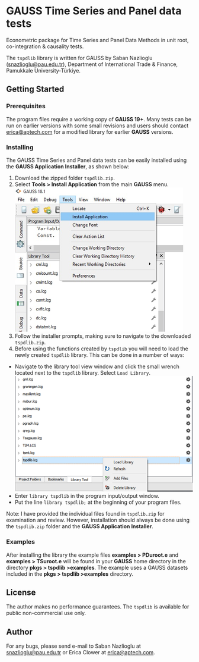 # GAUSS Time Series and Panel data tests
Econometric package for Time Series and Panel Data Methods in unit root, co-integration & causality tests.

The `tspdlib` library is written for GAUSS by Saban Nazlioglu (snazlioglu@pau.edu.tr), Department of International Trade & Finance, Pamukkale University-Türkiye.

## Getting Started
### Prerequisites
The program files require a working copy of **GAUSS 19+**. Many tests can be run on earlier versions with some small revisions and users should contact erica@aptech.com for a modified library for earlier **GAUSS** versions.

### Installing
The GAUSS Time Series and Panel data tests can be easily installed using the **GAUSS Application Installer**, as shown below:

1. Download the zipped folder `tspdlib.zip`.
2. Select **Tools > Install Application** from the main **GAUSS** menu.
![install wizard](images/install_application.png)
3. Follow the installer prompts, making sure to navigate to the downloaded `tspdlib.zip`.
4. Before using the functions created by `tspdlib` you will need to load the newly created `tspdlib` library. This can be done in a number of ways:
  *   Navigate to the library tool view window and click the small wrench located next to the `tspdlib` library. Select `Load Library`.  
  ![load library](images/load_tspdlib.png)
  *  Enter `library tspdlib` in the program input/output window.
  *  Put the line `library tspdlib;` at the beginning of your program files.

  Note: I have provided the individual files found in `tspdlib.zip` for examination and review. However, installation should always be done using the `tspdlib.zip` folder and the **GAUSS Application Installer**.

### Examples
After installing the library the example files **examples > PDuroot.e** and **examples > TSuroot.e** will be found in your **GAUSS** home directory in the directory **pkgs > tspdlib >examples**. The example uses a GAUSS datasets included in the **pkgs > tspdlib >examples** directory.

## License
The author makes no performance guarantees. The `tspdlib` is available for public non-commercial use only.

## Author
For any bugs, please send e-mail to Saban Nazlioglu at snazlioglu@pau.edu.tr or Erica Clower at erica@aptech.com.

